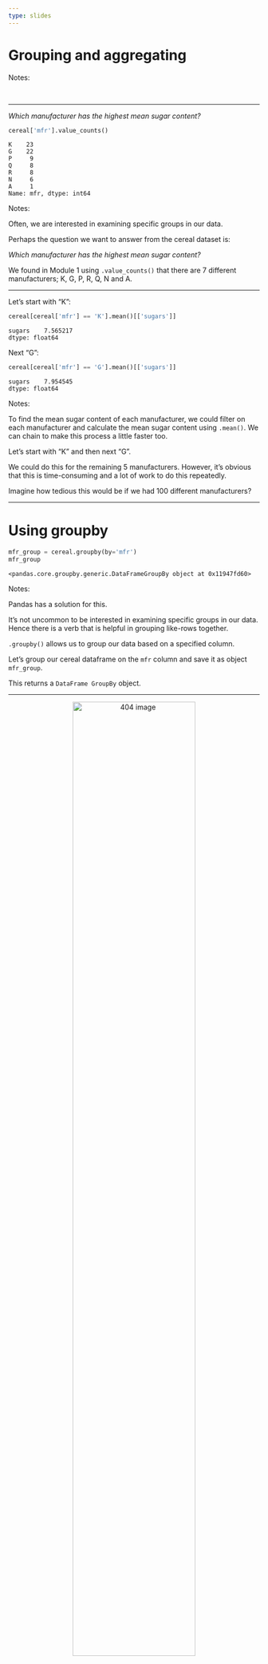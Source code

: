 ```yaml
---
type: slides
---
```


# Grouping and aggregating

Notes:

<br>

---

*_Which manufacturer has the highest mean sugar content?_*

``` python
cereal['mfr'].value_counts()
```

```out
K    23
G    22
P     9
Q     8
R     8
N     6
A     1
Name: mfr, dtype: int64
```

Notes:

Often, we are interested in examining specific groups in our data.

Perhaps the question we want to answer from the cereal dataset is:

*_Which manufacturer has the highest mean sugar content?_*

We found in Module 1 using `.value_counts()` that there are 7 different
manufacturers; K, G, P, R, Q, N and A.

---

Let’s start with “K”:

``` python
cereal[cereal['mfr'] == 'K'].mean()[['sugars']]
```

```out
sugars    7.565217
dtype: float64
```

Next “G”:

``` python
cereal[cereal['mfr'] == 'G'].mean()[['sugars']]
```

```out
sugars    7.954545
dtype: float64
```

Notes:

To find the mean sugar content of each manufacturer, we could filter on
each manufacturer and calculate the mean sugar content using `.mean()`.
We can chain to make this process a little faster too.

Let’s start with “K” and then next “G”.

We could do this for the remaining 5 manufacturers. However, it’s
obvious that this is time-consuming and a lot of work to do this
repeatedly.

Imagine how tedious this would be if we had 100 different manufacturers?

---

# Using groupby

``` python
mfr_group = cereal.groupby(by='mfr')
mfr_group
```

```out
<pandas.core.groupby.generic.DataFrameGroupBy object at 0x11947fd60>
```

Notes:

Pandas has a solution for this.

It’s not uncommon to be interested in examining specific groups in our
data. Hence there is a verb that is helpful in grouping like-rows
together.

`.groupby()` allows us to group our data based on a specified column.

Let’s group our cereal dataframe on the `mfr` column and save it as
object `mfr_group`.

This returns a `DataFrame GroupBy` object.

---

<center>

<img src='/module2/groupby.png'  alt="404 image" width = "70%" align="middle"/>

</center>

Notes:

For example if we only had two manufacturers, the output would look like
this.

What exactly is a groubpy object though?

---

``` python
mfr_group.groups
```

```out
{'A': [43], 'G': [5, 7, 11, 12, 13, 14, 18, 22, 31, 36, 40, 42, 47, 51, 59, 69, 70, 71, 72, 73, 75, 76], 'K': [2, 3, 6, 16, 17, 19, 21, 24, 25, 26, 28, 38, 39, 46, 48, 49, 50, 53, 58, 60, 62, 66, 67], 'N': [0, 20, 63, 64, 65, 68], 'P': [9, 27, 29, 30, 32, 33, 34, 37, 52], 'Q': [1, 10, 35, 41, 54, 55, 56, 57], 'R': [4, 8, 15, 23, 44, 45, 61, 74]}
```

Notes:

A `DataFrame GroupBy` object contains information about the groups of
the dataframe.

We can access it with the `.groups` attribute (noun).

Reading carefully, we can see there are 7 groups: `A`, `G`, `K`, `N`,
`P`, `Q` and `R`, and it lists the index labels (cereal names) in each
group.

---

``` python
mfr_group.groups['K']
```

```out
Int64Index([2, 3, 6, 16, 17, 19, 21, 24, 25, 26, 28, 38, 39, 46, 48, 49, 50, 53, 58, 60, 62, 66, 67], dtype='int64')
```

Notes:

We can obtain all the row index names of a group by specifying the group
name in square brackets after the `groups` method.

Take the group `K` as an example.

---

``` python
mfr_group.get_group('K')
```

```out
                         name mfr  type  calories  protein  fat  sodium  fiber  carbo  sugars  potass  vitamins  shelf  weight  cups     rating
2                    All-Bran   K  Cold        70        4    1     260    9.0    7.0       5     320        25      3     1.0  0.33  59.425505
3   All-Bran with Extra Fiber   K  Cold        50        4    0     140   14.0    8.0       0     330        25      3     1.0  0.50  93.704912
6                 Apple Jacks   K  Cold       110        2    0     125    1.0   11.0      14      30        25      2     1.0  1.00  33.174094
16                Corn Flakes   K  Cold       100        2    0     290    1.0   21.0       2      35        25      1     1.0  1.00  45.863324
..                        ...  ..   ...       ...      ...  ...     ...    ...    ...     ...     ...       ...    ...     ...   ...        ...
60             Raisin Squares   K  Cold        90        2    0       0    2.0   15.0       6     110        25      3     1.0  0.50  55.333142
62              Rice Krispies   K  Cold       110        2    0     290    0.0   22.0       3      35        25      1     1.0  1.00  40.560159
66                     Smacks   K  Cold       110        2    1      70    1.0    9.0      15      40        25      2     1.0  0.75  31.230054
67                  Special K   K  Cold       110        6    0     230    1.0   16.0       3      55        25      1     1.0  1.00  53.131324

[23 rows x 16 columns]
```

Notes:

We can get the full dataframe of the group `K` alone using the method
`.get_group()`.

---

``` python
cereal['mfr'].value_counts()
```

```out
K    23
G    22
P     9
Q     8
R     8
N     6
A     1
Name: mfr, dtype: int64
```

``` python
mfr_group.size()
```

```out
mfr
A     1
G    22
K    23
N     6
P     9
Q     8
R     8
dtype: int64
```

Notes:

Similarly to how we made frequency tables using `.value_counts()`, we
can now use `.size()` to obtain the number of rows in each group:

---

## Summary Statistics with Groups

``` python
mfr_group.mean()
```

```out
       calories   protein       fat      sodium     fiber      carbo    sugars      potass   vitamins     shelf    weight      cups     rating
mfr                                                                                                                                           
A    100.000000  4.000000  1.000000    0.000000  0.000000  16.000000  3.000000   95.000000  25.000000  2.000000  1.000000  1.000000  54.850917
G    111.363636  2.318182  1.363636  200.454545  1.272727  14.727273  7.954545   85.227273  35.227273  2.136364  1.049091  0.875000  34.485852
K    108.695652  2.652174  0.608696  174.782609  2.739130  15.130435  7.565217  103.043478  34.782609  2.347826  1.077826  0.796087  44.038462
N     86.666667  2.833333  0.166667   37.500000  4.000000  16.000000  1.833333  121.000000   8.333333  1.666667  0.971667  0.778333  67.968567
P    108.888889  2.444444  0.888889  146.111111  2.777778  13.222222  8.777778  113.888889  25.000000  2.444444  1.064444  0.714444  41.705744
Q     95.000000  2.625000  1.750000   92.500000  1.337500  10.250000  5.500000   74.375000  12.500000  2.375000  0.875000  0.823750  42.915990
R    115.000000  2.500000  1.250000  198.125000  1.875000  17.625000  6.125000   89.500000  25.000000  2.000000  1.000000  0.871250  41.542997
```

``` python
mfr_group.max()
```

```out
                        name  type  calories  protein  fat  sodium  fiber  carbo  sugars  potass  vitamins  shelf  weight  cups     rating
mfr                                                                                                                                       
A                      Maypo   Hot       100        4    1       0    0.0   16.0       3      95        25      2    1.00  1.00  54.850917
G        Wheaties Honey Gold  Cold       140        6    3     290    4.0   21.0      14     230       100      3    1.50  1.50  51.592193
K                  Special K  Cold       160        6    3     320   14.0   22.0      15     330       100      3    1.50  1.00  93.704912
N    Strawberry Fruit Wheats   Hot       100        4    1     130   10.0   21.0       6     280        25      3    1.00  1.00  74.472949
P      Post Nat. Raisin Bran  Cold       120        3    3     210    6.0   17.0      15     260        25      3    1.33  1.33  53.371007
Q             Quaker Oatmeal   Hot       120        5    5     220    2.7   14.0      12     135        25      3    1.00  1.00  63.005645
R                 Wheat Chex  Cold       150        4    3     280    4.0   23.0      11     170        25      3    1.00  1.13  49.787445
```

Notes:

What now?

Grouping doesn’t answer our initial question of ***Which manufacturer
has the highest mean sugar content?***

Where do we go from here?

We need to calculate the mean sugar content in each manufacturing
group\! With a groupby object, this is super simple, as shown here.

Using `.mean()` on our groupby object answers the initial question and
confirms that manufacturer “P” has the highest mean sugar content across
cereals.

See how convenient this was to do in comparison to our initial method?
Not only does this give us the result quicker, but it also gives us the
mean of each column of the dataframe.

Think of how many filtering and mean calculations would have to be done
if we were to do this using our initial approach.

Of course, using groups is not limited to finding only the mean. We can
do the same thing for other statistics too like `.min()` and `.max()`,
or many other operations.

---

## Aggregating dataframes

``` python
cereal.agg('mean')
```

```out
calories    106.883117
protein       2.545455
fat           1.012987
sodium      159.675325
               ...    
shelf         2.207792
weight        1.029610
cups          0.821039
rating       42.665705
Length: 13, dtype: float64
```

``` python
cereal.mean()
```

```out
calories    106.883117
protein       2.545455
fat           1.012987
sodium      159.675325
               ...    
shelf         2.207792
weight        1.029610
cups          0.821039
rating       42.665705
Length: 13, dtype: float64
```

Notes:

In situations where we want to collect multiple statistics together, we
can aggregate them in one step using a verb called `.agg()`.

`.agg()` can be used on its own using a single measurement, without
`.groupby()`.

Using `.agg()` with only a `mean` input is essentially the same thing as
calling the statistic `mean()` on the dataframe.

---

``` python
cereal.agg(['max', 'min', 'median'])
```

```out
                       name  mfr  type  calories  protein  fat  sodium  fiber  carbo  sugars  potass  vitamins  shelf  weight  cups     rating
max     Wheaties Honey Gold    R   Hot     160.0      6.0  5.0   320.0   14.0   23.0    15.0   330.0     100.0    3.0     1.5  1.50  93.704912
min               100% Bran    A  Cold      50.0      1.0  0.0     0.0    0.0    1.0     0.0     1.0       0.0    1.0     0.5  0.25  18.042851
median                  NaN  NaN   NaN     110.0      3.0  1.0   180.0    2.0   14.0     7.0    90.0      25.0    2.0     1.0  0.75  40.400208
```

Notes:

`.agg()` gets a chance to really shine when we want several specific
measures.

Let’s say we want the `max`, `min` and `median`. We specify them in
square brackets within our `.agg()` method.

This produces a convenient dataframe giving the value for each
statistic, for each column.

---

## Aggregating groupby objects

``` python
mfr_group.agg(['max', 'min', 'median'])
```

```out
    calories             protein            fat            sodium             fiber             carbo              sugars            potass            vitamins            shelf            weight               cups                  rating                      
         max  min median     max min median max min median    max  min median   max  min median   max   min median    max min median    max min median      max min median   max min median    max   min median   max   min median        max        min     median
mfr                                                                                                                                                                                                                                                                
A        100  100    100       4   4    4.0   1   1      1      0    0    0.0   0.0  0.0    0.0  16.0  16.0  16.00      3   3    3.0     95  95   95.0       25  25   25.0     2   2    2.0   1.00  1.00    1.0  1.00  1.00  1.000  54.850917  54.850917  54.850917
G        140  100    110       6   1    2.0   3   1      1    290  140  200.0   4.0  0.0    1.5  21.0  10.5  14.25     14   1    8.5    230  25   80.0      100  25   25.0     3   1    2.0   1.50  1.00    1.0  1.50  0.50  0.875  51.592193  19.823573  36.181877
K        160   50    110       6   1    3.0   3   0      0    320    0  170.0  14.0  0.0    1.0  22.0   7.0  15.00     15   0    7.0    330  20   60.0      100  25   25.0     3   1    3.0   1.50  1.00    1.0  1.00  0.33  0.750  93.704912  29.924285  40.560159
N        100   70     90       4   2    3.0   1   0      0    130    0    7.5  10.0  1.0    3.0  21.0   5.0  17.50      6   0    0.0    280   1  107.5       25   0    0.0     3   1    1.5   1.00  0.83    1.0  1.00  0.33  0.835  74.472949  59.363993  68.319429
P        120   90    110       3   1    3.0   3   0      1    210   45  160.0   6.0  0.0    3.0  17.0  11.0  13.00     15   3   10.0    260  25   90.0       25  25   25.0     3   1    3.0   1.33  1.00    1.0  1.33  0.25  0.670  53.371007  28.025765  40.917047
Q        120   50    100       5   1    2.5   5   0      2    220    0   75.0   2.7  0.0    1.5  14.0   1.0  12.00     12   0    6.0    135  15   72.5       25   0   12.5     3   1    2.5   1.00  0.50    1.0  1.00  0.50  0.875  63.005645  18.042851  47.419974
R        150   90    110       4   1    2.0   3   0      1    280   95  200.0   4.0  0.0    2.0  23.0  14.0  16.50     11   2    5.5    170   1   97.5       25  25   25.0     3   1    2.0   1.00  1.00    1.0  1.13  0.67  0.875  49.787445  34.139765  41.721976
```

Notes:

`.agg()` is particularly useful with groupby objects.

Let’s try it on our manufacturer `groupby` object named `mfr_group`.

This gives us a value for each group and for each statistic we
specified.

For example:

Look at the ‘150’ in the bottom row on the far left under `calories`.
The interpretation is that, for cases where the manufacturer is ‘R’, the
max number of calories is 150.

In a similar manner if the manufacturer is ‘P’ the minumum amount of
sodium is 45.

---

## Extra Fancy Aggregation

``` python
mfr_group.agg({"calories":['max', 'min'],
               "rating":['sum'],  
               "sugars":['mean', 'median']})
```

```out
    calories            rating    sugars       
         max  min          sum      mean median
mfr                                            
A        100  100    54.850917  3.000000    3.0
G        140  100   758.688737  7.954545    8.5
K        160   50  1012.884634  7.565217    7.0
N        100   70   407.811403  1.833333    0.0
P        120   90   375.351697  8.777778   10.0
Q        120   50   343.327919  5.500000    6.0
R        150   90   332.343977  6.125000    5.5
```

Notes:

You might have noticed that when we used `.agg()`, we calculated the
same 3 statistics for every column in the dataframe. But we can also
calculate different statistics for different columns.

Let’s say we are concerned about the `max` and `min` calorie values, the
total `sum` of the ratings and the `mean` and `median` sugar content for
each manufacturing group.

We can achieve this by wrapping everything in curly brackets and using a
colon to separate the column name from the statistics values. We need to
put the statistics within square brackets.

The code is a bit more complicated, but the result is a bit easier to
read.

---

# Let’s apply what we learned\!

Notes: <br>
